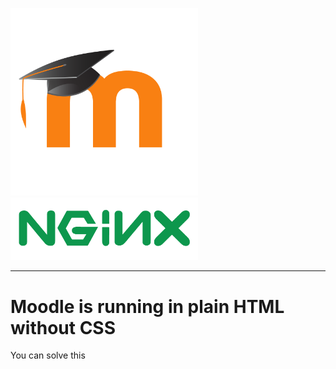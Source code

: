 <img src="/images/moodlelogo.png" width="300"/> <img src="/images/NGINX.png" width="300"/>
***
# Moodle is running in plain HTML without CSS

You can solve this
